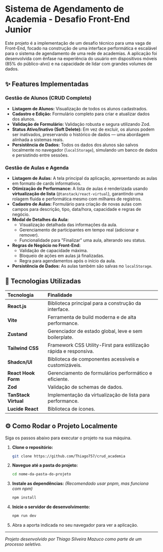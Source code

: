 # Sistema de Agendamento de Academia - Desafio Front-End Junior

Este projeto é a implementação de um desafio técnico para uma vaga de Front-End, focado na construção de uma interface performática e escalável para o sistema de agendamento de uma rede de academias. A aplicação foi desenvolvida com ênfase na experiência do usuário em dispositivos móveis (85% do público-alvo) e na capacidade de lidar com grandes volumes de dados.

## ✨ Features Implementadas

### Gestão de Alunos (CRUD Completo)
-   **Listagem de Alunos:** Visualização de todos os alunos cadastrados.
-   **Cadastro e Edição:** Formulário completo para criar e atualizar dados dos alunos.
-   **Validação de Formulário:** Validação robusta e segura utilizando Zod.
-   **Status Ativo/Inativo (Soft Delete):** Em vez de excluir, os alunos podem ser inativados, preservando o histórico de dados — uma abordagem alinhada a sistemas reais.
-   **Persistência de Dados:** Todos os dados dos alunos são salvos localmente no navegador (`localStorage`), simulando um banco de dados e persistindo entre sessões.

### Gestão de Aulas e Agenda
-   **Listagem de Aulas:** A tela principal da aplicação, apresentando as aulas em formato de cards informativos.
-   **Otimização de Performance:** A lista de aulas é renderizada usando **virtualização de lista** (`@tanstack/react-virtual`), garantindo uma rolagem fluida e performática mesmo com milhares de registros.
-   **Cadastro de Aulas:** Formulário para criação de novas aulas com campos para descrição, tipo, data/hora, capacidade e regras de negócio.
-   **Modal de Detalhes da Aula:**
    -   Visualização detalhada das informações da aula.
    -   Gerenciamento de participantes em tempo real (adicionar e remover).
    -   Funcionalidade para "Finalizar" uma aula, alterando seu status.
-   **Regras de Negócio no Front-End:**
    -   Validação de capacidade máxima.
    -   Bloqueio de ações em aulas já finalizadas.
    -   Regra para agendamentos após o início da aula.
-   **Persistência de Dados:** As aulas também são salvas no `localStorage`.

## 🚀 Tecnologias Utilizadas

| Tecnologia | Finalidade |
| :--- | :--- |
| **React.js** | Biblioteca principal para a construção da interface. |
| **Vite** | Ferramenta de build moderna e de alta performance. |
| **Zustand** | Gerenciador de estado global, leve e sem boilerplate. |
| **Tailwind CSS** | Framework CSS Utility-First para estilização rápida e responsiva. |
| **Shadcn/UI** | Biblioteca de componentes acessíveis e customizáveis. |
| **React Hook Form** | Gerenciamento de formulários performático e eficiente. |
| **Zod** | Validação de schemas de dados. |
| **TanStack Virtual**| Implementação da virtualização de lista para performance. |
| **Lucide React** | Biblioteca de ícones. |

## ⚙️ Como Rodar o Projeto Localmente

Siga os passos abaixo para executar o projeto na sua máquina.

1.  **Clone o repositório:**
    ```bash
    git clone https://github.com/Thiago757/crud_academia
    ```

2.  **Navegue até a pasta do projeto:**
    ```bash
    cd nome-da-pasta-do-projeto
    ```

3.  **Instale as dependências:**
    *(Recomendado usar pnpm, mas funciona com npm)*
    ```bash
    npm install
    ```

4.  **Inicie o servidor de desenvolvimento:**
    ```bash
    npm run dev
    ```

5.  Abra a aporta indicada no seu navegador para ver a aplicação.

---
_Projeto desenvolvido por Thiago Silveira Mazuco como parte de um processo seletivo._